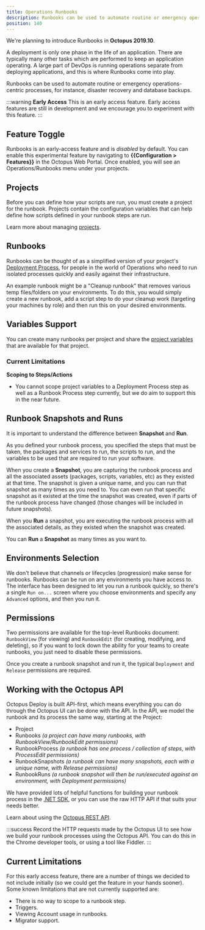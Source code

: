 ```yaml
---
title: Operations Runbooks
description: Runbooks can be used to automate routine or emergency operations-centric processes, for instance, disaster recovery and database backups.
position: 140
---
```


We're planning to introduce Runbooks in **Octopus 2019.10**.

A deployment is only one phase in the life of an application. There are typically many other tasks which are performed to keep an application operating. A large part of DevOps is running operations separate from deploying applications, and this is where Runbooks come into play.

Runbooks can be used to automate routine or emergency operations-centric processes, for instance, disaster recovery and database backups.

:::warning
**Early Access**
This is an early access feature. Early access features are still in development and we encourage you to experiment with this feature.
:::

## Feature Toggle

Runbooks is an early-access feature and is _disabled_ by default. You can enable this experimental feature by navigating to **{{Configuration > Features}}** in the Octopus Web Portal. Once enabled, you will see an Operations/Runbooks menu under your projects.

## Projects

Before you can define how your scripts are run, you must create a project for the runbook. Projects contain the configuration variables that can help define how scripts defined in your runbook steps are run.

Learn more about managing [projects](/docs/deployment-process/projects/index.md).

## Runbooks

Runbooks can be thought of as a simplified version of your project's [Deployment Process](/docs/deployment-process/index.md), for people in the world of Operations who need to run isolated processes quickly and easily against their infrastructure.

An example runbook might be a "Cleanup runbook" that removes various temp files/folders on your environments. To do this, you would simply create a new runbook, add a script step to do your cleanup work (targeting your machines by role) and then run this on your desired environments.

## Variables Support

You can create many runbooks per project and share the [project variables](/docs/deployment-process/variables/index.md) that are available for that project.

### Current Limitations

**Scoping to Steps/Actions**
- You cannot scope project variables to a Deployment Process step as well as a Runbook Process step currently, but we do aim to support this in the near future.

## Runbook Snapshots and Runs

It is important to understand the difference between **Snapshot** and **Run**.

As you defined your runbook process, you specified the steps that must be taken, the packages and services to run, the scripts to run, and the variables to be used that are required to run your software.

When you create a **Snapshot**, you are capturing the runbook process and all the associated assets (packages, scripts, variables, etc) as they existed at that time. The snapshot is given a unique name, and you can run that snapshot as many times as you need to. You can even run that specific snapshot as it existed at the time the snapshot was created, even if parts of the runbook process have changed (those changes will be included in future snapshots).

When you **Run** a snapshot, you are executing the runbook process with all the associated details, as they existed when the snapshot was created.

You can **Run** a **Snapshot** as many times as you want to.

## Environments Selection

We don't believe that channels or lifecycles (progression) make sense for runbooks. Runbooks can be run on any environments you have access to. The interface has been designed to let you run a runbook quickly, so there's a single `Run on...` screen where you choose environments and specify any `Advanced` options, and then you run it.

## Permissions

Two permissions are available for the top-level Runbooks document: `RunbookView` (for viewing) and `RunbookEdit` (for creating, modifying, and deleting), so if you want to lock down the ability for your teams to create runbooks, you just need to disable these permissions.

Once you create a runbook snapshot and run it, the typical `Deployment` and `Release` permissions are required.

## Working with the Octopus API

Octopus Deploy is built API-first, which means everything you can do through the Octopus UI can be done with the API. In the API, we model the runbook and its process the same way, starting at the Project:

- Project
- Runbooks _(a project can have many runbooks, with RunbookView/RunbookEdit permissions)_
- RunbookProcess _(a runbook has one process / collection of steps, with ProcessEdit permissions)_
- RunbookSnapshots _(a runbook can have many snapshots, each with a unique name, with Release permissions)_
- RunbookRuns _(a runbook snapshot will then be run/executed against an environment, with Deployment permissions)_

We have provided lots of helpful functions for building your runbook process in the [.NET SDK](/docs/octopus-rest-api/octopus.client.md), or you can use the raw HTTP API if that suits your needs better.

Learn about using the [Octopus REST API](/docs/octopus-rest-api/index.md).

:::success
Record the HTTP requests made by the Octopus UI to see how we build your runbook processes using the Octopus API. You can do this in the Chrome developer tools, or using a tool like Fiddler.
:::

## Current Limitations

For this early access feature, there are a number of things we decided to not include initially (so we could get the feature in your hands sooner). Some known limitations that are not currently supported are:

- There is no way to scope to a runbook step.
- Triggers.
- Viewing Account usage in runbooks.
- Migrator support.
